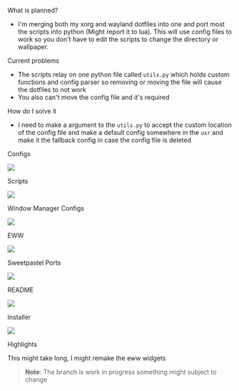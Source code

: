 What is planned?

- I'm merging both my xorg and wayland dotfiles into one and port most the scripts into python (Might report it to lua).
 This will use config files to work so you don't have to edit the scripts to change the directory or wallpaper.

Current problems

- The scripts relay on one python file called ``utils.py`` which holds custom functions and config parser so removing or moving the file will cause the dotfiles to not work
- You also can't move the config file and it's required

How do I solve it

- I need to make a argument to the ``utils.py`` to accept the custom location of the config file and make a default config somewhere in the ``usr`` and make it the fallback config in case the config file is deleted

Configs

![](https://us-central1-progress-markdown.cloudfunctions.net/progress/5)

Scripts

![](https://us-central1-progress-markdown.cloudfunctions.net/progress/12)

Window Manager Configs

![](https://us-central1-progress-markdown.cloudfunctions.net/progress/0)

EWW

![](https://us-central1-progress-markdown.cloudfunctions.net/progress/0)

Sweetpastel Ports

![](https://us-central1-progress-markdown.cloudfunctions.net/progress/69)

README

![](https://us-central1-progress-markdown.cloudfunctions.net/progress/0)

Installer

![](https://us-central1-progress-markdown.cloudfunctions.net/progress/1)

Highlights

This might take long, I might remake the eww widgets

> **Note**: The branch is work in progress something might subject to change 
